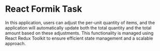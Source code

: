 # React Formik Task

In this application, users can adjust the per-unit quantity of items, and the application will automatically update both the total quantity and the total amount based on these adjustments. This functionality is managed using React Redux Toolkit to ensure efficient state management and a scalable approach.

